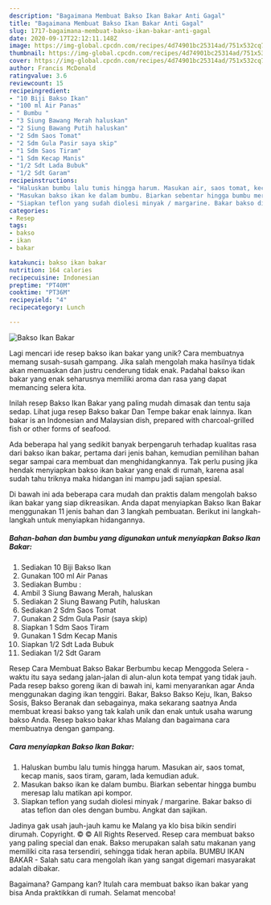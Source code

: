 ```yaml
---
description: "Bagaimana Membuat Bakso Ikan Bakar Anti Gagal"
title: "Bagaimana Membuat Bakso Ikan Bakar Anti Gagal"
slug: 1717-bagaimana-membuat-bakso-ikan-bakar-anti-gagal
date: 2020-09-17T22:12:11.148Z
image: https://img-global.cpcdn.com/recipes/4d74901bc25314ad/751x532cq70/bakso-ikan-bakar-foto-resep-utama.jpg
thumbnail: https://img-global.cpcdn.com/recipes/4d74901bc25314ad/751x532cq70/bakso-ikan-bakar-foto-resep-utama.jpg
cover: https://img-global.cpcdn.com/recipes/4d74901bc25314ad/751x532cq70/bakso-ikan-bakar-foto-resep-utama.jpg
author: Francis McDonald
ratingvalue: 3.6
reviewcount: 15
recipeingredient:
- "10 Biji Bakso Ikan"
- "100 ml Air Panas"
- " Bumbu "
- "3 Siung Bawang Merah haluskan"
- "2 Siung Bawang Putih haluskan"
- "2 Sdm Saos Tomat"
- "2 Sdm Gula Pasir saya skip"
- "1 Sdm Saos Tiram"
- "1 Sdm Kecap Manis"
- "1/2 Sdt Lada Bubuk"
- "1/2 Sdt Garam"
recipeinstructions:
- "Haluskan bumbu lalu tumis hingga harum. Masukan air, saos tomat, kecap manis, saos tiram, garam, lada kemudian aduk."
- "Masukan bakso ikan ke dalam bumbu. Biarkan sebentar hingga bumbu meresap lalu matikan api kompor."
- "Siapkan teflon yang sudah diolesi minyak / margarine. Bakar bakso di atas teflon dan oles dengan bumbu. Angkat dan sajikan."
categories:
- Resep
tags:
- bakso
- ikan
- bakar

katakunci: bakso ikan bakar 
nutrition: 164 calories
recipecuisine: Indonesian
preptime: "PT40M"
cooktime: "PT36M"
recipeyield: "4"
recipecategory: Lunch

---
```



![Bakso Ikan Bakar](https://img-global.cpcdn.com/recipes/4d74901bc25314ad/751x532cq70/bakso-ikan-bakar-foto-resep-utama.jpg)

Lagi mencari ide resep bakso ikan bakar yang unik? Cara membuatnya memang susah-susah gampang. Jika salah mengolah maka hasilnya tidak akan memuaskan dan justru cenderung tidak enak. Padahal bakso ikan bakar yang enak seharusnya memiliki aroma dan rasa yang dapat memancing selera kita.

Inilah resep Bakso Ikan Bakar yang paling mudah dimasak dan tentu saja sedap. Lihat juga resep Bakso bakar Dan Tempe bakar enak lainnya. Ikan bakar is an Indonesian and Malaysian dish, prepared with charcoal-grilled fish or other forms of seafood.

Ada beberapa hal yang sedikit banyak berpengaruh terhadap kualitas rasa dari bakso ikan bakar, pertama dari jenis bahan, kemudian pemilihan bahan segar sampai cara membuat dan menghidangkannya. Tak perlu pusing jika hendak menyiapkan bakso ikan bakar yang enak di rumah, karena asal sudah tahu triknya maka hidangan ini mampu jadi sajian spesial.


Di bawah ini ada beberapa cara mudah dan praktis dalam mengolah bakso ikan bakar yang siap dikreasikan. Anda dapat menyiapkan Bakso Ikan Bakar menggunakan 11 jenis bahan dan 3 langkah pembuatan. Berikut ini langkah-langkah untuk menyiapkan hidangannya.

<!--inarticleads1-->

##### Bahan-bahan dan bumbu yang digunakan untuk menyiapkan Bakso Ikan Bakar:

1. Sediakan 10 Biji Bakso Ikan
1. Gunakan 100 ml Air Panas
1. Sediakan  Bumbu :
1. Ambil 3 Siung Bawang Merah, haluskan
1. Sediakan 2 Siung Bawang Putih, haluskan
1. Sediakan 2 Sdm Saos Tomat
1. Gunakan 2 Sdm Gula Pasir (saya skip)
1. Siapkan 1 Sdm Saos Tiram
1. Gunakan 1 Sdm Kecap Manis
1. Siapkan 1/2 Sdt Lada Bubuk
1. Sediakan 1/2 Sdt Garam


Resep Cara Membuat Bakso Bakar Berbumbu kecap Menggoda Selera - waktu itu saya sedang jalan-jalan di alun-alun kota tempat yang tidak jauh. Pada resep bakso goreng ikan di bawah ini, kami menyarankan agar Anda menggunakan daging ikan tenggiri. Bakar, Bakso Bakso Keju, Ikan, Bakso Sosis, Bakso Beranak dan sebagainya, maka sekarang saatnya Anda membuat kreasi bakso yang tak kalah unik dan enak untuk usaha warung bakso Anda. Resep bakso bakar khas Malang dan bagaimana cara membuatnya dengan gampang. 

<!--inarticleads2-->

##### Cara menyiapkan Bakso Ikan Bakar:

1. Haluskan bumbu lalu tumis hingga harum. Masukan air, saos tomat, kecap manis, saos tiram, garam, lada kemudian aduk.
1. Masukan bakso ikan ke dalam bumbu. Biarkan sebentar hingga bumbu meresap lalu matikan api kompor.
1. Siapkan teflon yang sudah diolesi minyak / margarine. Bakar bakso di atas teflon dan oles dengan bumbu. Angkat dan sajikan.


Jadinya gak usah jauh-jauh kamu ke Malang ya klo bisa bikin sendiri dirumah. Copyright. © © All Rights Reserved. Resep cara membuat bakso yang paling special dan enak. Bakso merupakan salah satu makanan yang memiliki cita rasa tersendiri, sehingga tidak heran apbila. BUMBU IKAN BAKAR - Salah satu cara mengolah ikan yang sangat digemari masyarakat adalah dibakar. 

Bagaimana? Gampang kan? Itulah cara membuat bakso ikan bakar yang bisa Anda praktikkan di rumah. Selamat mencoba!
